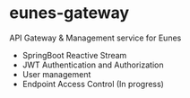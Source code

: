 # eunes-gateway
API Gateway &amp; Management service for Eunes
- SpringBoot Reactive Stream
- JWT Authentication and Authorization
- User management
- Endpoint Access Control (In progress)
